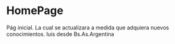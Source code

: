 # HomePage
Pág inicial.
La cual se actualizara a medida que adquiera nuevos conocimientos.
luis desde Bs.As.Argentina